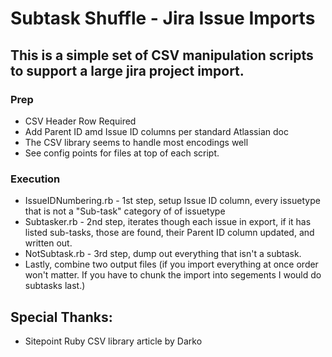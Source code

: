 # Subtask Shuffle - Jira Issue Imports

## This is a simple set of CSV manipulation scripts to support a large jira project import.

### Prep
* CSV Header Row Required
* Add Parent ID amd Issue ID columns per standard Atlassian doc
* The CSV library seems to handle most encodings well
* See config points for files at top of each script.
### Execution
* IssueIDNumbering.rb - 1st step, setup Issue ID column, every issuetype that is not a "Sub-task" category of of issuetype
* Subtasker.rb - 2nd step, iterates though each issue in export, if it has listed sub-tasks, those are found, their Parent ID column updated, and written out.
* NotSubtask.rb - 3rd step, dump out everything that isn't a subtask.
* Lastly, combine two output files (if you import everything at once order won't matter.  If you have to chunk the import into segements I would do subtasks last.)

## Special Thanks:
* Sitepoint Ruby CSV library article by Darko